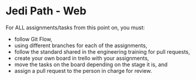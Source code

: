 Jedi Path - Web
=================
For ALL assignments/tasks from this point on, you must:
* follow Git Flow,
* using different branches for each of the assignments, 
* follow the standard shared in the engineering training for pull requests,
* create your own board in trello with your assignments, 
* move the tasks on the board depending on the stage it is, and
* assign a pull request to the person in charge for review.

